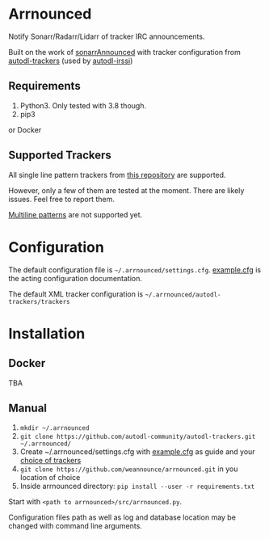 # Arrnounced

Notify Sonarr/Radarr/Lidarr of tracker IRC announcements.

Built on the work of
[sonarrAnnounced](https://github.com/l3uddz/sonarrAnnounced) with tracker
configuration from
[autodl-trackers](https://github.com/autodl-community/autodl-trackers) (used by
[autodl-irssi](https://github.com/autodl-community/autodl-irssi))

## Requirements
1. Python3. Only tested with 3.8 though.
2. pip3

or Docker

## Supported Trackers
All single line pattern trackers from [this
repository](https://github.com/autodl-community/autodl-trackers/tree/master/trackers)
are supported.

However, only a few of them are tested at the moment. There are likely issues. Feel free to report them.

[Multiline patterns](https://github.com/autodl-community/autodl-trackers/blob/cf392143eff916971d0627aa5827e4bc28bf8aad/trackers/AceHD.tracker#L47) are not supported yet.

# Configuration

The default configuration file is `~/.arrnounced/settings.cfg`.
[example.cfg](https://github.com/weannounce/arrnounced/blob/master/example.cfg)
is the acting configuration documentation.

The default XML tracker configuration is `~/.arrnounced/autodl-trackers/trackers`

# Installation

## Docker
TBA

## Manual

1. `mkdir ~/.arrnounced`
2. `git clone https://github.com/autodl-community/autodl-trackers.git ~/.arrnounced/`
3. Create ~/.arrnounced/settings.cfg with
   [example.cfg](https://github.com/weannounce/arrnounced/blob/master/example.cfg)
   as guide and your [choice of
   trackers](https://github.com/autodl-community/autodl-trackers/tree/master/trackers)
4. `git clone https://github.com/weannounce/arrnounced.git` in you location of choice
5. Inside arrnounced directory: `pip install --user -r requirements.txt`

Start with `<path to arrnounced>/src/arrnounced.py`.

Configuration files path as well as log and database location may be changed with command line arguments.
